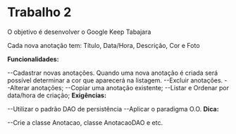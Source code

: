 # Trabalho 2
O objetivo é desenvolver o Google Keep Tabajara

Cada nova anotação tem: Título, Data/Hora, Descrição, Cor e Foto

**Funcionalidades:**

--Cadastrar novas anotações. Quando uma nova anotação é criada será possível determinar a cor que aparecerá na listagem.
--Excluir anotações.
--Alterar anotações;
--Copiar uma anotação existente;
--Listar e Ordenar por data/hora de criação;
**Exigências:**

--Utilizar o padrão DAO de persistência
--Aplicar o paradigma O.O.
**Dica:**

--Crie a classe Anotacao, classe AnotacaoDAO e etc.
